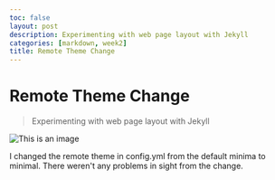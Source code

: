 ```yaml
---
toc: false
layout: post
description: Experimenting with web page layout with Jekyll
categories: [markdown, week2]
title: Remote Theme Change
---
```


# Remote Theme Change
>Experimenting with web page layout with Jekyll

![This is an image](https://user-images.githubusercontent.com/111464916/188237122-ac7a805d-e2b9-4891-9ef2-b036ede99d91.jpg)


I changed the remote theme in config.yml from the default minima to minimal. There weren't any problems in sight from the change. 
